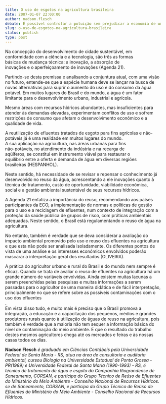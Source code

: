 ```yaml
---
title: O uso de esgotos na agricultura brasileira
date: 2007-01-07 22:00:00
author: nadson.flesch
debate: É possível controlar a poluição sem prejudicar a economia de um país?
slug: o-uso-de-esgotos-na-agricultura-brasileira
status: publish 
type: post
---
```


Na concepção do desenvolvimento de cidade sustentável, em   
conformidade com a ciência e a tecnologia, são três as formas   
básicas de mudança técnica: a inovação, a absorção de   
inovações e o aperfeiçoamento de inovações (Agenda 21).  
   
Partindo-se desta premissa e analisando a conjuntura atual, com uma visão no futuro, entende-se que a espécie humana deve se lançar na busca de novas alternativas para suprir o aumento do uso e do consumo da água potável. Em muitos lugares do Brasil e do mundo, a água é um fator limitante para o desenvolvimento urbano, industrial e agrícola.  
  
Mesmo áreas com recursos hídricos abundantes, mas insuficientes para atender às demandas elevadas, experimentam conflitos de uso e sofrem restrições de consumo que afetam o desenvolvimento econômico e a qualidade de vida.  
   
A reutilização de efluentes tratados de esgoto para fins agrícolas e não-potáveis já é uma realidade em muitos lugares do mundo.   
A sua aplicação na agricultura, nas áreas urbanas para fins   
não-potáveis, no atendimento da indústria e na recarga de   
aqüíferos, se constitui em instrumento viável para restaurar o   
equilíbrio entre a oferta e demanda de água em diversas regiões   
brasileiras (HESPANHOL).  
  
Neste sentido, há necessidade de se revisar e repensar o conhecimento já desenvolvido no reuso da água, acrescentando a ele inovações quanto à técnica de tratamento, custo de oportunidade, viabilidade econômica, social e a gestão ambiental sustentável de seus recursos hídricos.  
   
A Agenda 21 enfatiza a importância do reuso, recomendando aos países participantes da ECO, a implementação de normas e políticas de gestão para o uso e a reciclagem de efluentes, num contexto de integração com a proteção da saúde pública de grupos de risco, com práticas ambientais adequadas. Neste sentido, o Brasil está regulamentando o reuso de água na agricultura.   
  
No entanto, também é verdade que se deva considerar a avaliação do impacto ambiental promovido pelo uso e reuso dos efluentes na agricultura e que esta não pode ser analisada isoladamente. Os diferentes pontos de vista de uma análise e os interesses econômicos envolvidos poderão mascarar a interpretação geral dos resultados (OLIVEIRA).   
  
A prática do agricultor urbano e rural do Brasil e do mundo nem sempre é eficaz. Quando se trata de avaliar o reuso de efluentes na agricultura há um grande número de variáveis envolvidas. Ainda existem muitas lacunas a serem preenchidas pelas pesquisas e muitas informações a serem passadas para o agricultor de uma maneira didática e de fácil interpretação, principalmente no que se refere sobre as possíveis contaminações com o uso dos efluentes  
.   
Em vista disso tudo, e muito mais é preciso que o Brasil promova a integração, a educação e a capacitação dos pequenos, médios e grandes produtores rurais quanto à utilização de águas de reuso na agricultura, pois também é verdade que a maioria não tem sequer a informação básica do nível de contaminação do meio ambiente. E que o resultado do trabalho destes mesmos agricultores chega até os mercados e feiras e às nossas casas todos os dias.  
  
**Nadson Flesch** *é graduado em Ciências Contábeis pela Universidade Federal de Santa Maria - RS, atua na área de consultoria e auditoria ambiental, cursou Biologia na Universidade Estadual de Ponta Grossa - PR(1989) e Universidade Federal de Santa Maria (1990-1993) - RS, é   
técnico de tratamento de água e esgoto da Companhia Riograndense de Saneamento, CORSAN, e participa do Grupo Técnico de Reúso de Efluentes do Ministério do Meio Ambiente - Conselho Nacional de Recursos Hídricos. se de Saneamento, CORSAN, e participa do Grupo Técnico de Reúso de Efluentes do Ministério do Meio Ambiente - Conselho Nacional de Recursos Hídricos.* 


